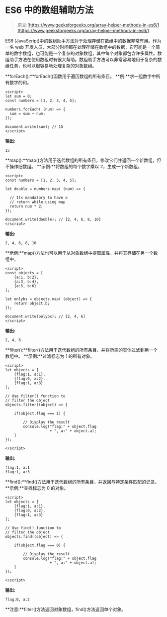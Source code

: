# ES6 中的数组辅助方法

> 原文:[https://www.geeksforgeeks.org/array-helper-methods-in-es6/](https://www.geeksforgeeks.org/array-helper-methods-in-es6/)

ES6 (JavaScript)中的数组助手方法对于处理存储在数组中的数据非常有用。作为一名 web 开发人员，大部分时间都在处理存储在数组中的数据，它可能是一个简单的数字数组，也可能是一个复杂的对象数组，其中每个对象都包含许多属性。数组助手方法在使用数组时有很大帮助。数组助手方法可以非常容易地用于复杂的数组任务，也可以很容易地处理复杂的对象数组。

**forEach():**forEach()函数用于遍历数组的所有条目。
**例:**求一组数字中所有数字的和。

```
<script>
let sum = 0;
const numbers = [1, 2, 3, 4, 5];

numbers.forEach( (num) => {
  sum = sum + num;
});

document.write(sum); // 15
</script>
```

**输出:**

```
15
```

**map():**map()方法用于迭代数组的所有条目，修改它们并返回一个新数组，但不操作旧数组。
**示例:**将数组的每个数字乘以 2，生成一个新数组。

```
<script>
const numbers = [1, 2, 3, 4, 5];

let double = numbers.map( (num) => {

  // Its mandatory to have a
  // return while using map
  return num * 2;
});

document.write(double); // [2, 4, 6, 8, 10]
</script>
```

**输出:**

```
2, 4, 6, 8, 10
```

**示例:**map()方法也可以用于从对象数组中提取属性，并将其存储在另一个数组中。

```
<script>
const objects = [
    {a:1, b:2},
    {a:3, b:4},
    {a:5, b:6}
];

let onlybs = objects.map( (object) => {
    return object.b;
});

document.write(onlybs); // [2, 4, 6]
</script>
```

**输出:**

```
2, 4, 6
```

**filter():**filter()方法用于迭代数组的所有条目，并将所需的实体过滤到另一个数组中。
**示例:**过滤标志为 1 的所有对象。

```
<script>
let objects = [
    {flag:1, a:1},
    {flag:0, a:2},
    {flag:1, a:3}
];

// Use filter() function to
// filter the object
objects.filter((object) => {

    if(object.flag === 1) {

        // Display the result
        console.log("flag:" + object.flag
                    + ", a:" + object.a);
    }
});

</script>
```

**输出:**

```
flag:1, a:1
flag:1, a:3
```

**find():**find()方法用于迭代数组的所有条目，并返回与特定条件匹配的记录。
**示例:**查找标志为 0 的对象。

```
<script>
let objects = [
    {flag:1, a:1},
    {flag:0, a:2},
    {flag:1, a:3}
];

// Use find() function to
// filter the object
objects.find((object) => {

    if(object.flag === 0) {

        // Display the result
        console.log("flag:" + object.flag
                    + ", a:" + object.a);
    }
});

</script>
```

**输出:**

```
flag:0, a:2
```

**注意:**filter()方法返回对象数组，find()方法返回单个对象。